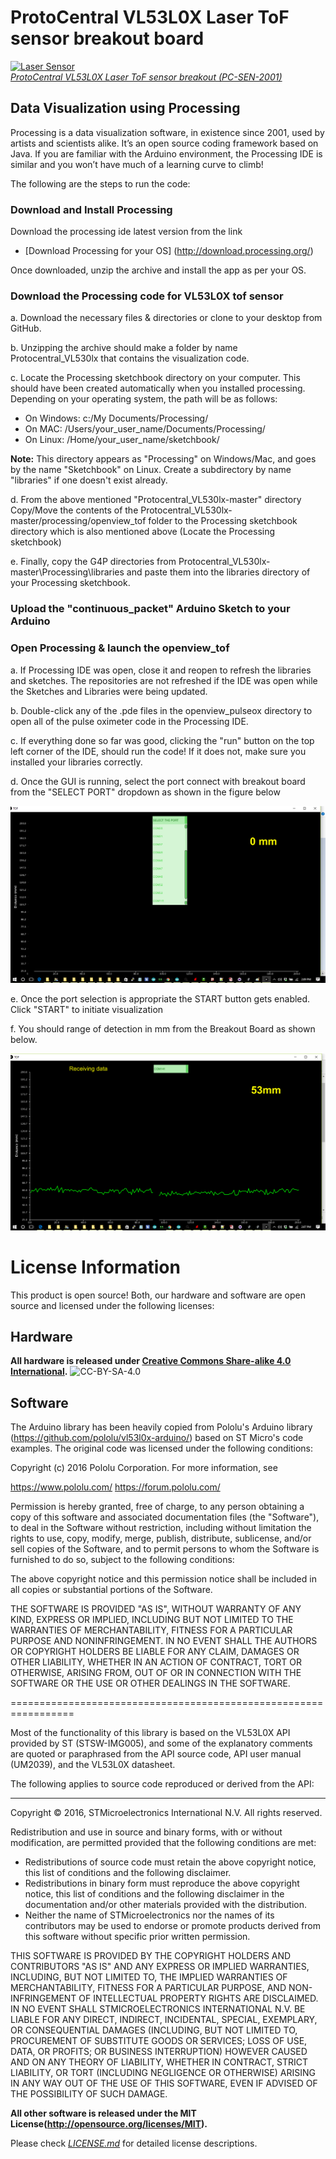 ProtoCentral VL53L0X Laser ToF sensor breakout board
====================================================
[![Laser Sensor](https://www.protocentral.com/4446-thickbox_default/protocentral-vl53l0x-laser-tof-sensor-breakout.jpg)  
*ProtoCentral VL53L0X Laser ToF sensor breakout (PC-SEN-2001)*](https://www.protocentral.com/motiondistance/1049-protocentral-vl53l0x-laser-tof-sensor-breakout.html)


Data Visualization using Processing
-----------------------------------
 Processing is a data visualization software, in existence since 2001, used by artists and scientists alike. It’s an open source coding framework based on Java. If you are familiar with the Arduino environment, the Processing IDE is similar and you won’t have much of a learning curve to climb!
 
 The following are the steps to run the code:

### Download and Install Processing 

 Download the processing ide latest version from the link

* [Download Processing for your OS] (http://download.processing.org/)

Once downloaded, unzip the archive and install the app as per your OS.

### Download the Processing code for VL53L0X tof sensor

 a. Download the necessary files & directories or clone to your desktop from GitHub.

 b. Unzipping the archive should make a folder by name Protocentral_VL530lx that contains the visualization code.

 c. Locate the Processing sketchbook directory on your computer. This should have been created automatically when you installed processing. Depending on your operating system, the path will be as follows:

* On Windows: c:/My Documents/Processing/
* On MAC: /Users/your_user_name/Documents/Processing/
* On Linux: /Home/your_user_name/sketchbook/

**Note:** This directory appears as "Processing" on Windows/Mac, and goes by the name "Sketchbook" on Linux. Create a subdirectory by name "libraries" if one doesn't exist already.

 d. From the above mentioned "Protocentral_VL530lx-master" directory Copy/Move the contents of the Protocentral_VL530lx-master/processing/openview_tof folder to the Processing sketchbook directory which is also mentioned above (Locate the Processing sketchbook)

 e. Finally, copy the G4P directories from Protocentral_VL530lx-master\Processing\libraries and paste them into the libraries directory of your Processing sketchbook.

###  Upload the "continuous_packet" Arduino Sketch to your Arduino

###  Open Processing & launch the openview_tof

 a. If Processing IDE was open, close it and reopen to refresh the libraries and sketches. The repositories are not refreshed if the IDE was open while the Sketches and Libraries were being updated.

 b. Double-click any of the .pde files in the openview_pulseox directory to open all of the pulse oximeter code in the Processing IDE.

 c. If everything done so far was good, clicking the "run" button on the top left corner of the IDE, should run the code! If it does not, make sure you installed your libraries correctly.

 d. Once the GUI is running, select the port connect with breakout board from the "SELECT PORT" dropdown as shown in the figure below

![Port Selection](/docs/images/portselection.png)

 e. Once the port selection is appropriate the START button gets enabled. Click "START" to initiate visualization

 f. You should range of detection in mm from the Breakout Board as shown below.

![Read mm Form in Processing](/docs/images/output.png)

License Information
===================
This product is open source! Both, our hardware and software are open source and licensed under the following licenses:

Hardware
---------
**All hardware is released under [Creative Commons Share-alike 4.0 International](http://creativecommons.org/licenses/by-sa/4.0/).**
![CC-BY-SA-4.0](https://i.creativecommons.org/l/by-sa/4.0/88x31.png)

Software
--------
The Arduino library has been heavily copied from Pololu's Arduino library (https://github.com/pololu/vl53l0x-arduino/) based on ST Micro's code examples. The original code was licensed under the following conditions:

Copyright (c) 2016 Pololu Corporation.  For more information, see

https://www.pololu.com/
https://forum.pololu.com/

Permission is hereby granted, free of charge, to any person
obtaining a copy of this software and associated documentation
files (the "Software"), to deal in the Software without
restriction, including without limitation the rights to use,
copy, modify, merge, publish, distribute, sublicense, and/or sell
copies of the Software, and to permit persons to whom the
Software is furnished to do so, subject to the following
conditions:

The above copyright notice and this permission notice shall be
included in all copies or substantial portions of the Software.

THE SOFTWARE IS PROVIDED "AS IS", WITHOUT WARRANTY OF ANY KIND,
EXPRESS OR IMPLIED, INCLUDING BUT NOT LIMITED TO THE WARRANTIES
OF MERCHANTABILITY, FITNESS FOR A PARTICULAR PURPOSE AND
NONINFRINGEMENT. IN NO EVENT SHALL THE AUTHORS OR COPYRIGHT
HOLDERS BE LIABLE FOR ANY CLAIM, DAMAGES OR OTHER LIABILITY,
WHETHER IN AN ACTION OF CONTRACT, TORT OR OTHERWISE, ARISING
FROM, OUT OF OR IN CONNECTION WITH THE SOFTWARE OR THE USE OR
OTHER DEALINGS IN THE SOFTWARE.

=================================================================

Most of the functionality of this library is based on the VL53L0X
API provided by ST (STSW-IMG005), and some of the explanatory
comments are quoted or paraphrased from the API source code, API
user manual (UM2039), and the VL53L0X datasheet.

The following applies to source code reproduced or derived from
the API:

-----------------------------------------------------------------

Copyright © 2016, STMicroelectronics International N.V.  All
rights reserved.

Redistribution and use in source and binary forms, with or
without modification, are permitted provided that the following
conditions are met:
* Redistributions of source code must retain the above copyright
notice, this list of conditions and the following disclaimer.
* Redistributions in binary form must reproduce the above
copyright notice, this list of conditions and the following
disclaimer in the documentation and/or other materials provided
with the distribution.
* Neither the name of STMicroelectronics nor the
names of its contributors may be used to endorse or promote
products derived from this software without specific prior
written permission.

THIS SOFTWARE IS PROVIDED BY THE COPYRIGHT HOLDERS AND
CONTRIBUTORS "AS IS" AND ANY EXPRESS OR IMPLIED WARRANTIES,
INCLUDING, BUT NOT LIMITED TO, THE IMPLIED WARRANTIES OF
MERCHANTABILITY, FITNESS FOR A PARTICULAR PURPOSE, AND
NON-INFRINGEMENT OF INTELLECTUAL PROPERTY RIGHTS ARE DISCLAIMED.
IN NO EVENT SHALL STMICROELECTRONICS INTERNATIONAL N.V. BE LIABLE
FOR ANY DIRECT, INDIRECT, INCIDENTAL, SPECIAL, EXEMPLARY, OR
CONSEQUENTIAL DAMAGES (INCLUDING, BUT NOT LIMITED TO, PROCUREMENT
OF SUBSTITUTE GOODS OR SERVICES; LOSS OF USE, DATA, OR PROFITS;
OR BUSINESS INTERRUPTION) HOWEVER CAUSED AND ON ANY THEORY OF
LIABILITY, WHETHER IN CONTRACT, STRICT LIABILITY, OR TORT
(INCLUDING NEGLIGENCE OR OTHERWISE) ARISING IN ANY WAY OUT OF THE
USE OF THIS SOFTWARE, EVEN IF ADVISED OF THE POSSIBILITY OF SUCH
DAMAGE.

**All other software is released under the MIT License(http://opensource.org/licenses/MIT).**

Please check [*LICENSE.md*](LICENSE.md) for detailed license descriptions.
